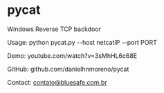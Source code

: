 # pycat
Windows Reverse TCP backdoor

Usage: python pycat.py --host netcatIP --port PORT


Demo:    youtube.com/watch?v=3sMhHL6c68E

GitHub:  github.com/danielhnmoreno/pycat

Contact: contato@bluesafe.com.br
